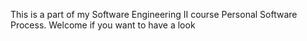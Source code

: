 This is a part of my Software Engineering II course Personal Software Process. Welcome if you want to have a look 
